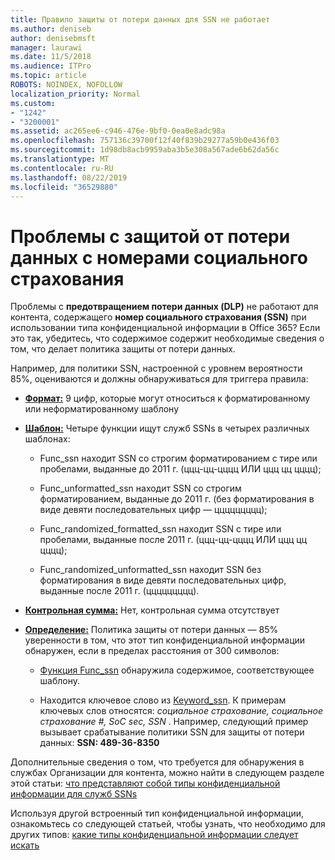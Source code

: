 ```yaml
---
title: Правило защиты от потери данных для SSN не работает
ms.author: deniseb
author: denisebmsft
manager: laurawi
ms.date: 11/5/2018
ms.audience: ITPro
ms.topic: article
ROBOTS: NOINDEX, NOFOLLOW
localization_priority: Normal
ms.custom:
- "1242"
- "3200001"
ms.assetid: ac265ee6-c946-476e-9bf0-0ea0e8adc98a
ms.openlocfilehash: 757136c39700f12f40f839b29277a59b0e436f03
ms.sourcegitcommit: 1d98db8acb9959aba3b5e308a567ade6b62da56c
ms.translationtype: MT
ms.contentlocale: ru-RU
ms.lasthandoff: 08/22/2019
ms.locfileid: "36529880"
---
```

# <a name="dlp-issues-with-social-security-numbers"></a>Проблемы с защитой от потери данных с номерами социального страхования

Проблемы с **предотвращением потери данных (DLP)** не работают для контента, содержащего **номер социального страхования (SSN)** при использовании типа конфиденциальной информации в Office 365? Если это так, убедитесь, что содержимое содержит необходимые сведения о том, что делает политика защиты от потери данных. 
  
Например, для политики SSN, настроенной с уровнем вероятности 85%, оцениваются и должны обнаруживаться для триггера правила:
  
- **[Формат:](https://docs.microsoft.com/office365/securitycompliance/what-the-sensitive-information-types-look-for#format-80)** 9 цифр, которые могут относиться к форматированному или неформатированному шаблону

- **[Шаблон:](https://msconnect.microsoft.com/https:/docs.microsoft.com/office365/securitycompliance/what-the-sensitive-information-types-look-for#pattern-80)** Четыре функции ищут служб SSNs в четырех различных шаблонах:

  - Func_ssn находит SSN со строгим форматированием с тире или пробелами, выданные до 2011 г. (ццц-цц-цццц ИЛИ ццц цц цццц);

  - Func_unformatted_ssn находит SSN со строгим форматированием, выданные до 2011 г. (без форматирования в виде девяти последовательных цифр — ццццццццц);

  - Func_randomized_formatted_ssn находит SSN с тире или пробелами, выданные после 2011 г. (ццц-цц-цццц ИЛИ ццц цц цццц);

  - Func_randomized_unformatted_ssn находит SSN без форматирования в виде девяти последовательных цифр, выданные после 2011 г. (ццццццццц).

- **[Контрольная сумма:](https://docs.microsoft.com/office365/securitycompliance/what-the-sensitive-information-types-look-for#checksum-79)** Нет, контрольная сумма отсутствует

- **[Определение:](https://docs.microsoft.com/office365/securitycompliance/what-the-sensitive-information-types-look-for#definition-80)** Политика защиты от потери данных — 85% уверенности в том, что этот тип конфиденциальной информации обнаружен, если в пределах расстояния от 300 символов:

  - [Функция Func_ssn](https://docs.microsoft.com/office365/securitycompliance/what-the-sensitive-information-types-look-for#pattern-80) обнаружила содержимое, соответствующее шаблону.

  - Находится ключевое слово из [Keyword_ssn](https://docs.microsoft.com/office365/securitycompliance/what-the-sensitive-information-types-look-for#keyword_ssn). К примерам ключевых слов относятся: *социальное страхование, социальное страхование #, SoC sec, SSN* . Например, следующий пример вызывает срабатывание политики SSN для защиты от потери данных: **SSN: 489-36-8350**
  
Дополнительные сведения о том, что требуется для обнаружения в службах Организации для контента, можно найти в следующем разделе этой статьи: [что представляют собой типы конфиденциальной информации для служб SSNs](https://docs.microsoft.com/office365/securitycompliance/what-the-sensitive-information-types-look-for#us-social-security-number-ssn)
  
Используя другой встроенный тип конфиденциальной информации, ознакомьтесь со следующей статьей, чтобы узнать, что необходимо для других типов: [какие типы конфиденциальной информации следует искать](https://docs.microsoft.com/office365/securitycompliance/what-the-sensitive-information-types-look-for)
  
